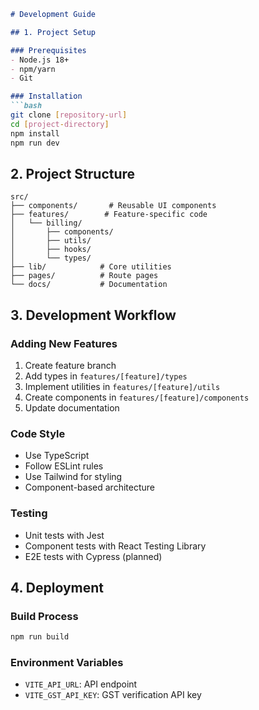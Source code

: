 ```markdown
# Development Guide

## 1. Project Setup

### Prerequisites
- Node.js 18+
- npm/yarn
- Git

### Installation
```bash
git clone [repository-url]
cd [project-directory]
npm install
npm run dev
```

## 2. Project Structure
```
src/
├── components/       # Reusable UI components
├── features/        # Feature-specific code
│   └── billing/
│       ├── components/
│       ├── utils/
│       ├── hooks/
│       └── types/
├── lib/            # Core utilities
├── pages/          # Route pages
└── docs/           # Documentation
```

## 3. Development Workflow

### Adding New Features
1. Create feature branch
2. Add types in `features/[feature]/types`
3. Implement utilities in `features/[feature]/utils`
4. Create components in `features/[feature]/components`
5. Update documentation

### Code Style
- Use TypeScript
- Follow ESLint rules
- Use Tailwind for styling
- Component-based architecture

### Testing
- Unit tests with Jest
- Component tests with React Testing Library
- E2E tests with Cypress (planned)

## 4. Deployment

### Build Process
```bash
npm run build
```

### Environment Variables
- `VITE_API_URL`: API endpoint
- `VITE_GST_API_KEY`: GST verification API key
```
